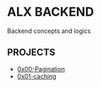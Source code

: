 # ALX BACKEND

Backend concepts and logics

## PROJECTS

- [0x00-Pagination](alx-backend/0x00-pagination)
- [0x01-caching](alx-backend/0x01-caching)


